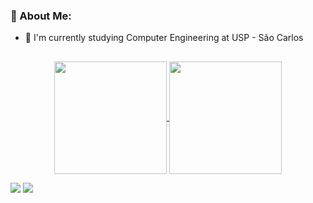 ### 💫 About Me:

- 📖 I'm currently studying Computer Engineering at USP - São Carlos
##
<p align='center'>
<a href="https://github.com/anuraghazra/github-readme-stats" >
  <img height=180 align="center" src="https://github-readme-stats.vercel.app/api?username=Apolref&show_icons=true&theme=radical" />
</a>
<a href="https://github.com/anuraghazra/convoychat">
  <img height=180 align="center" src="https://github-readme-stats.vercel.app/api/top-langs/?username=Apolref&layout=compact&theme=radical" />
</a>
  </p>
<div>
  <a href = "mailto:alelopfer@usp.br"><img src="https://img.shields.io/badge/-Gmail-%23333?style=for-the-badge&logo=gmail&logoColor=white" target="_blank"></a>
  <a href="https://www.linkedin.com/in/alexandre-lopes-50bb0529a/" target="_blank"><img src="https://img.shields.io/badge/-LinkedIn-%230077B5?style=for-the-badge&logo=linkedin&logoColor=white" target="_blank"></a> 
  </div>
